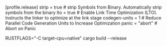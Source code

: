 [profile.release]
strip = true # strip Symbols from Binary. Automatically strip symbols from the binary
lto = true # Enable Link Time Optimization (LTO). Instructs the linker to optimize at the link stage
codegen-units = 1 # Reduce Parallel Code Generation Units to Increase Optimization
panic = "abort" # Abort on Panic

RUSTFLAGS="-C target-cpu=native" cargo build --release
